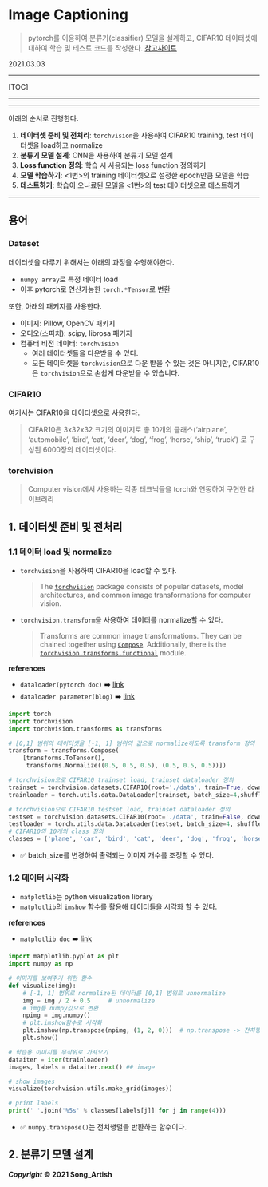 # Image Captioning

> pytorch를 이용하여 분류기(classifier) 모델을 설계하고, CIFAR10 데이터셋에 대하여 학습 및 테스트 코드를 작성한다. 
> [참고사이트](https://tutorials.pytorch.kr/beginner/blitz/cifar10_tutorial.html)

2021.03.03

---

[TOC]

---



---

아래의 순서로 진행한다.

1. **데이터셋 준비 및 전처리**: `torchvision`을 사용하여 CIFAR10 training, test 데이터셋을 load하고 normalize
2. **분류기 모델 설계**: CNN을 사용하여 분류기 모델 설계
3. **Loss function 정의**: 학습 시 사용되는 loss function 정의하기
4. **모델 학습하기**: <1번>의 training 데이터셋으로 설정한 epoch만큼 모델을 학습
5. **테스트하기**: 학습이 오나료된 모델을 <1번>의 test 데이터셋으로 테스트하기

---



## 용어

### Dataset

데이터셋을 다루기 위해서는 아래의 과정을 수행해야한다.

- `numpy array`로 특정 데이터 load
- 이후 pytorch로 연산가능한 `torch.*Tensor`로 변환

또한, 아래의 패키지를 사용한다.

- 이미지: Pillow, OpenCV 패키지
- 오디오(스피치): scipy, librosa 패키지
- 컴퓨터 비전 데이터: `torchvision`
  - 여러 데이터셋들을 다운받을 수 있다.
  - 모든 데이터셋을 `torchvision`으로 다운 받을 수 있는 것은 아니지만, CIFAR10은 `torchvision`으로 손쉽게 다운받을 수 있습니다.

### CIFAR10

여기서는 CIFAR10을 데이터셋으로 사용한다.

> CIFAR10은 3x32x32 크기의 이미지로 총 10개의 클래스(‘airplane’, ‘automobile’, ‘bird’, ‘cat’, ‘deer’, ‘dog’, ‘frog’, ‘horse’, ‘ship’, ‘truck’) 로 구성된 6000장의 데이터셋이다.

### torchvision

> Computer vision에서 사용하는 각종 테크닉들을 torch와 연동하여 구현한 라이브러리



## 1. 데이터셋 준비 및 전처리

### 1.1 데이터 load 및 normalize

- `torchvision`을 사용하여 CIFAR10을 load할 수 있다.

  > The [`torchvision`](https://pytorch.org/vision/stable/index.html#module-torchvision) package consists of popular datasets, model architectures, and common image transformations for computer vision.

- `torchvision.transform`을 사용하여 데이터를 normalize할 수 있다.

  > Transforms are common image transformations. They can be chained together using [`Compose`](https://pytorch.org/vision/stable/transforms.html?highlight=transform#torchvision.transforms.Compose). Additionally, there is the [`torchvision.transforms.functional`](https://pytorch.org/vision/stable/transforms.html?highlight=transform#module-torchvision.transforms.functional) module.

**references**

- `dataloader(pytorch doc)` :arrow_right: [link](https://pytorch.org/docs/stable/data.html)
- `dataloader parameter(blog)` :arrow_right: [link](https://subinium.github.io/pytorch-dataloader/)

```python
import torch
import torchvision
import torchvision.transforms as transforms
```

```python
# [0,1] 범위의 데이터셋을 [-1, 1] 범위의 값으로 normalize하도록 transform 정의
transform = transforms.Compose(
    [transforms.ToTensor(),
     transforms.Normalize((0.5, 0.5, 0.5), (0.5, 0.5, 0.5))])

# torchvision으로 CIFAR10 trainset load, trainset dataloader 정의
trainset = torchvision.datasets.CIFAR10(root='./data', train=True, download=True, transform=transform)
trainloader = torch.utils.data.DataLoader(trainset, batch_size=4,shuffle=True, num_workers=2)

# torchvision으로 CIFAR10 testset load, trainset dataloader 정의
testset = torchvision.datasets.CIFAR10(root='./data', train=False, download=True, transform=transform)
testloader = torch.utils.data.DataLoader(testset, batch_size=4, shuffle=False, num_workers=2)
# CIFAR10의 10개의 class 정의
classes = ('plane', 'car', 'bird', 'cat', 'deer', 'dog', 'frog', 'horse', 'ship', 'truck')
```

- :white_check_mark: batch_size를 변경하여 출력되는 이미지 개수를 조정할 수 있다.



### 1.2 데이터 시각화

- `matplotlib`는 python visualization library
- `matplotlib`의 `imshow` 함수를 활용해 데이터들을 시각화 할 수 있다.

**references**

- `matplotlib doc` :arrow_right: [link](https://matplotlib.org/api/_as_gen/matplotlib.pyplot.imshow.html)

```python
import matplotlib.pyplot as plt
import numpy as np
```

```python
# 이미지를 보여주기 위한 함수
def visualize(img):
    # [-1, 1] 범위로 normalize된 데이터를 [0,1] 범위로 unnormalize
    img = img / 2 + 0.5     # unnormalize
    # img를 numpy값으로 변환
    npimg = img.numpy()
    # plt.imshow함수로 시각화
    plt.imshow(np.transpose(npimg, (1, 2, 0)))	# np.transpose -> 전치행렬 반환
    plt.show()

# 학습용 이미지를 무작위로 가져오기
dataiter = iter(trainloader)
images, labels = dataiter.next() ## image

# show images
visualize(torchvision.utils.make_grid(images))

# print labels
print(' '.join('%5s' % classes[labels[j]] for j in range(4)))
```

- :white_check_mark: `numpy.transpose()`는 전치행렬을 반환하는 함수이다.



## 2. 분류기 모델 설계



***Copyright* © 2021 Song_Artish**